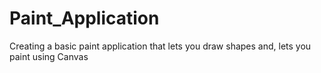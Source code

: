 # Paint_Application
Creating a basic paint application that lets you draw shapes and, lets you paint using Canvas
